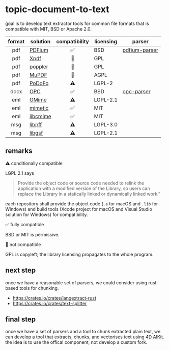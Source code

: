 # topic-document-to-text

goal is to develop text extractor tools for common file formats that is compatible with MIT, BSD or Apache 2.0.

|format|solution|compatibility|licensing|parser|
|:-:|-|:-:|-|-|
|pdf|[PDFium](https://github.com/PDFium/PDFium)|✅|BSD|[pdfium-parser](https://github.com/miyako/pdfium-parser)
|pdf|[Xpdf](https://www.xpdfreader.com)|🚫|GPL||
|pdf|[poppler](https://poppler.freedesktop.org)|🚫|GPL||
|pdf|[MuPDF](https://github.com/ArtifexSoftware/mupdf)|🚫|AGPL||
|pdf|[PoDoFo](https://github.com/podofo/podofo)|⚠️|LGPL-2||
|docx|[OPC](https://github.com/freuter/libopc)|✅|BSD|[opc-parser](https://github.com/miyako/opc-parser)|
|eml|[GMime](https://github.com/jstedfast/gmime)|⚠️|LGPL-2.1||
|eml|[mimetic](https://github.com/tat/mimetic)|✅|MIT||
|eml|[libcmime](https://www.libcmime.org)|✅|MIT||
|msg|[libpff](https://github.com/libyal/libpff)|⚠️|LGPL-3.0||
|msg|[libgsf](https://github.com/GNOME/libgsf)|⚠️|LGPL-2.1||

## remarks

⚠️ conditionally compatible

LGPL 2.1 says

> Provide the object code or source code needed to relink the application with a modified version of the Library, so users can replace the Library in a statically linked or dynamically linked work.”

each repository shall provide the object code (`.a` for macOS and `.lib` for Windows) and build tools (Xcode project for macOS and Visual Studio solution for Windows) for compatibility.

✅ fully compatible

BSD or MIT is permissive. 

🚫 not compatible

GPL is copyleft; the library licensing propagates to the whole program.

## next step

once we have a reasonable set of parsers, we could consider using rust-based tools for chunking.

* https://crates.io/crates/langextract-rust
* https://crates.io/crates/text-splitter

## final step

once we have a set of parsers and a tool to chunk extracted plain text, we can develop a tool that extracts, chunks, and vectorises text using [4D AIKit](https://github.com/4d/4D-AIKit). the idea is to use the offical component, not develop a custom fork.
